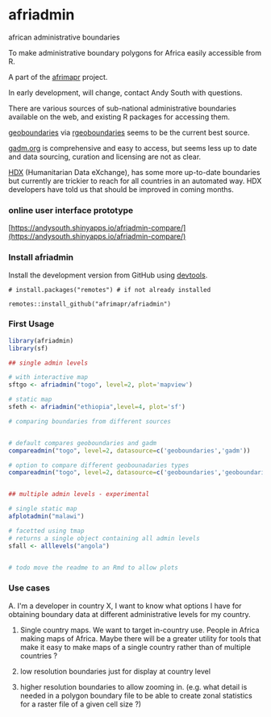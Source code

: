# afriadmin
african administrative boundaries

To make administrative boundary polygons for Africa easily accessible from R.

A part of the [afrimapr](www.afrimapr.org) project.

In early development, will change, contact Andy South with questions.

There are various sources of sub-national administrative boundaries available on the web, and existing R packages for accessing them.

[geoboundaries](https://www.geoboundaries.org/) via [rgeoboundaries](https://dickoa.gitlab.io/rgeoboundaries/) seems to be the current best source.

[gadm.org](https://gadm.org/) is comprehensive and easy to access, but seems less up to date and data sourcing, curation and licensing are not as clear.

[HDX](https://data.humdata.org/) (Humanitarian Data eXchange), has some more up-to-date boundaries but currently are trickier to reach for all countries in an automated way. HDX developers have told us that should be improved in coming months.

### online user interface prototype
[https://andysouth.shinyapps.io/afriadmin-compare/](https://andysouth.shinyapps.io/afriadmin-compare/)


### Install afriadmin

Install the development version from GitHub using [devtools](https://github.com/hadley/devtools).

    # install.packages("remotes") # if not already installed
    
    remotes::install_github("afrimapr/afriadmin")


### First Usage

``` r
library(afriadmin)
library(sf)

## single admin levels

# with interactive map
sftgo <- afriadmin("togo", level=2, plot='mapview')

# static map
sfeth <- afriadmin("ethiopia",level=4, plot='sf')

# comparing boundaries from different sources


# default compares geoboundaries and gadm
compareadmin("togo", level=2, datasource=c('geoboundaries','gadm'))

# option to compare different geobounadaries types
compareadmin("togo", level=2, datasource=c('geoboundaries','geoboundaries'), type=c('sscu','hpscu') )


## multiple admin levels - experimental

# single static map
afplotadmin("malawi")

# facetted using tmap
# returns a single object containing all admin levels
sfall <- alllevels("angola")


# todo move the readme to an Rmd to allow plots

```

### Use cases

A. I'm a developer in country X, I want to know what options I have for obtaining boundary data at different administrative levels for my country.


1. Single country maps.
We want to target in-country use. People in Africa making maps of Africa. Maybe there will be a greater utility for tools that make it easy to make maps of a single country rather than of multiple countries ? 

2. low resolution boundaries just for display at country level

3. higher resolution boundaries to allow zooming in. (e.g. what detail is needed in a polygon boundary file to be able to create zonal statistics for a raster file of a given cell size ?)


